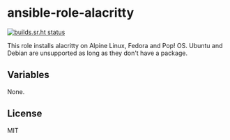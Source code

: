 ansible-role-alacritty
=========

[![builds.sr.ht status](https://builds.sr.ht/~fourstepper/ansible-role-alacritty.svg)](https://builds.sr.ht/~fourstepper/ansible-role-alacritty?)

This role installs alacritty on Alpine Linux, Fedora and Pop! OS. Ubuntu and Debian are unsupported as long as they don't have a package.

Variables
-------

None.

License
-------

MIT
